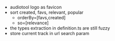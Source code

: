 * audiotool logo as favicon
* sort created, favs, relevant, popular
  * orderBy=[favs,created]
  * so=[relevance]
* the types extraction in definition.ts are still fuzzy
* store current track in url search param